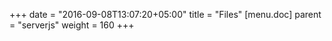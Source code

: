 +++
date = "2016-09-08T13:07:20+05:00"
title = "Files"
[menu.doc]
    parent = "serverjs"
    weight = 160
+++

